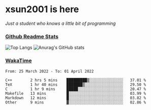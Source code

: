 # xsun2001 is here

*Just a student who knows a little bit of programming*

### [Github Readme Stats](https://github.com/anuraghazra/github-readme-stats)

![Top Langs](https://github-readme-stats.vercel.app/api/top-langs/?username=xsun2001&layout=compact&theme=radical) ![Anurag's GitHub stats](https://github-readme-stats.vercel.app/api?username=xsun2001&show_icons=true&theme=radical)

### [WakaTime](https://wakatime.com)

<!--START_SECTION:waka-->

```text
From: 25 March 2022 - To: 01 April 2022

C++        2 hrs 5 mins    █████████▒░░░░░░░░░░░░░░░   37.01 %
TeX        1 hr 40 mins    ███████▒░░░░░░░░░░░░░░░░░   29.50 %
C          1 hr 9 mins     █████░░░░░░░░░░░░░░░░░░░░   20.47 %
Makefile   13 mins         █░░░░░░░░░░░░░░░░░░░░░░░░   03.99 %
Markdown   12 mins         █░░░░░░░░░░░░░░░░░░░░░░░░   03.82 %
Other      9 mins          ▓░░░░░░░░░░░░░░░░░░░░░░░░   02.86 %
```

<!--END_SECTION:waka-->
